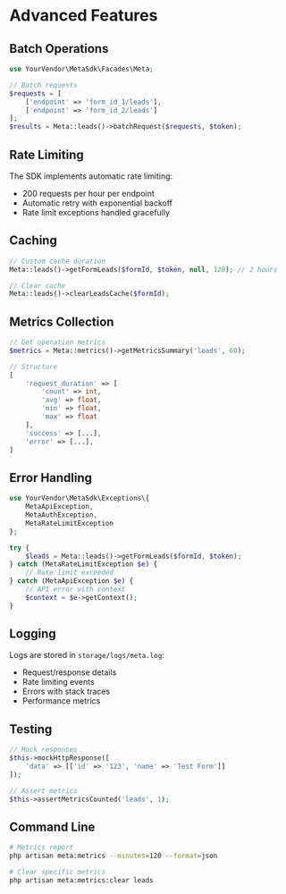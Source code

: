 # Advanced Features

## Batch Operations
```php
use YourVendor\MetaSdk\Facades\Meta;

// Batch requests
$requests = [
    ['endpoint' => 'form_id_1/leads'],
    ['endpoint' => 'form_id_2/leads']
];
$results = Meta::leads()->batchRequest($requests, $token);
```

## Rate Limiting
The SDK implements automatic rate limiting:
- 200 requests per hour per endpoint
- Automatic retry with exponential backoff
- Rate limit exceptions handled gracefully

## Caching
```php
// Custom cache duration
Meta::leads()->getFormLeads($formId, $token, null, 120); // 2 hours

// Clear cache
Meta::leads()->clearLeadsCache($formId);
```

## Metrics Collection
```php
// Get operation metrics
$metrics = Meta::metrics()->getMetricsSummary('leads', 60);

// Structure
[
    'request_duration' => [
        'count' => int,
        'avg' => float,
        'min' => float,
        'max' => float
    ],
    'success' => [...],
    'error' => [...],
]
```

## Error Handling
```php
use YourVendor\MetaSdk\Exceptions\{
    MetaApiException,
    MetaAuthException,
    MetaRateLimitException
};

try {
    $leads = Meta::leads()->getFormLeads($formId, $token);
} catch (MetaRateLimitException $e) {
    // Rate limit exceeded
} catch (MetaApiException $e) {
    // API error with context
    $context = $e->getContext();
}
```

## Logging
Logs are stored in `storage/logs/meta.log`:
- Request/response details
- Rate limiting events
- Errors with stack traces
- Performance metrics

## Testing
```php
// Mock responses
$this->mockHttpResponse([
    'data' => [['id' => '123', 'name' => 'Test Form']]
]);

// Assert metrics
$this->assertMetricsCounted('leads', 1);
```

## Command Line
```bash
# Metrics report
php artisan meta:metrics --minutes=120 --format=json

# Clear specific metrics
php artisan meta:metrics:clear leads
```